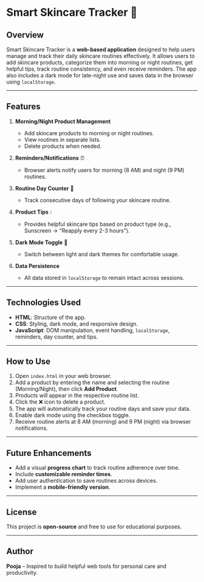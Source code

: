# Smart Skincare Tracker 🌸

## Overview

Smart Skincare Tracker is a **web-based application** designed to help users manage and track their daily skincare routines effectively. It allows users to add skincare products, categorize them into morning or night routines, get helpful tips, track routine consistency, and even receive reminders. The app also includes a dark mode for late-night use and saves data in the browser using `localStorage`.

---

## Features

1. **Morning/Night Product Management**

   * Add skincare products to morning or night routines.
   * View routines in separate lists.
   * Delete products when needed.

2. **Reminders/Notifications** ⏰

   * Browser alerts notify users for morning (8 AM) and night (9 PM) routines.

3. **Routine Day Counter** 📅

   * Track consecutive days of following your skincare routine.

4. **Product Tips** 💧

   * Provides helpful skincare tips based on product type (e.g., Sunscreen → "Reapply every 2-3 hours").

5. **Dark Mode Toggle** 🌙

   * Switch between light and dark themes for comfortable usage.

6. **Data Persistence**

   * All data stored in `localStorage` to remain intact across sessions.

---

## Technologies Used

* **HTML**: Structure of the app.
* **CSS**: Styling, dark mode, and responsive design.
* **JavaScript**: DOM manipulation, event handling, `localStorage`, reminders, day counter, and tips.

---

## How to Use

1. Open `index.html` in your web browser.
2. Add a product by entering the name and selecting the routine (Morning/Night), then click **Add Product**.
3. Products will appear in the respective routine list.
4. Click the ❌ icon to delete a product.
5. The app will automatically track your routine days and save your data.
6. Enable dark mode using the checkbox toggle.
7. Receive routine alerts at 8 AM (morning) and 9 PM (night) via browser notifications.

---

## Future Enhancements

* Add a visual **progress chart** to track routine adherence over time.
* Include **customizable reminder times**.
* Add user authentication to save routines across devices.
* Implement a **mobile-friendly version**.

---

## License

This project is **open-source** and free to use for educational purposes.

---

## Author

**Pooja** – Inspired to build helpful web tools for personal care and productivity.
